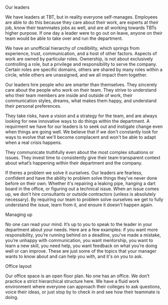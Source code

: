 Our leaders 

We have leaders at TBT, but in reality everyone self-manages. Employees are able to do this because they care about their work, are experts at their job, know their teammates jobs as well, and are all working towards TBTs higher purpose. If one day a leader were to go out on leave, anyone on their team would be able to take over and run the department. 

We have an unofficial hierarchy of credibility, which springs from experience, trust, communication, and a host of other factors. Aspects of work are owned by particular roles. Ownership, is not about exclusively controlling a role, but a privilege and responsibility to serve the company. Certain roles are specific domains, others are shared by many roles within a circle, while others are unassigned, and we all impact them together.  

Our leaders hire people who are smarter than themselves. They sincerely care about the people who work on their team. They strive to understand who their team members are inside and outside of work, their communication styles, dreams, what makes them happy, and understand their personal preferences. 

They take risks, have a vision and a strategy for the team, and are always looking for new innovative ways to do things within the department. A requirment we have for our leaders is to seek out and instigate change even when things are going well. We believe that if we don't constantly look for ways to evolve that we'll become complacent and won't be able to adapt when a real crisis happens. 

They communicate truthfully even about the most complex situations or issues. They invest time to consistently give their team transparent context about what’s happening within their department and the company. 

If theres a problem we solve it ourselves. Our leaders are fearless, confident and have the ability to problem solve things they've never done before on their own. Whether it's repairing a leaking pipe, hanging a dart board in the office, or figuring out a technical issue. When an issue comes up, we don't hire consultants or outside contractors (unless is absolutely necessary). By requiring our team to problem solve ourselves we get to fully understand the issue, learn from it, and ensure it doesn't happen again. 

Managing up
 
No one can read your mind. It’s up to you to speak to the leader in your department about your needs. Here are a few examples: if you want more responsibility, you’re running behind on a deadline, you’ve made a mistake, you’re unhappy with communication, you want mentorship, you want to learn a new skill, you need help, you want feedback on what you’re doing well or can improve. These are just some of the topics that your manager wants to know about and can help you with, and it's on you to ask. 

Office layout 
 
Our office space is an open floor plan. No one has an office. We don’t practice a strict hierarchical structure here. We have a fluid work environment where everyone can approach their colleges to ask questions, voice their ideas, or just stop by to check in and see how their teammate is doing. 
